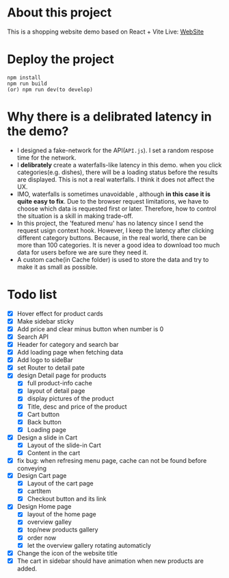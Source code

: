 # About this project

This is a shopping website demo based on React + Vite
Live: [WebSite](https://princpeflavor.netlify.app)

# Deploy the project

```
npm install
npm run build
(or) npm run dev(to develop)
```

# Why there is a delibrated latency in the demo?

- I designed a fake-network for the API(`API.js`). I set a random respose time for the network.
- I **delibrately** create a waterfalls-like latency in this demo. when you click categories(e.g. dishes), there will be a loading status before the results are displayed. This is not a real waterfalls. I think it does not affect the UX.
- IMO, waterfalls is sometimes unavoidable , although **in this case it is quite easy to fix**. Due to the browser request limitations, we have to choose which data is requested first or later. Therefore, how to control the situation is a skill in making trade-off.
- In this project, the 'featured menu' has no latency since I send the request usign context hook. However, I keep the latency after clicking different category buttons. Because, in the real world, there can be more than 100 categories. It is never a good idea to download too much data for users before we are sure they need it.
- A custom cache(in Cache folder) is used to store the data and try to make it as small as possible.

# Todo list

- [x] Hover effect for product cards
- [x] Make sidebar sticky
- [x] Add price and clear minus button when number is 0
- [x] Search API
- [x] Header for category and search bar
- [x] Add loading page when fetching data
- [x] Add logo to sideBar
- [x] set Router to detail pate
- [x] design Detail page for products
  - [x] full product-info cache
  - [x] layout of detail page
  - [x] display pictures of the product
  - [x] Title, desc and price of the product
  - [x] Cart button
  - [x] Back button
  - [x] Loading page
- [x] Design a slide in Cart
  - [x] Layout of the slide-in Cart
  - [x] Content in the cart
- [x] fix bug: when refresing menu page, cache can not be found before conveying
- [x] Design Cart page
  - [x] Layout of the cart page
  - [x] cartItem
  - [x] Checkout button and its link
- [x] Design Home page
  - [x] layout of the home page
  - [x] overview galley
  - [x] top/new products gallery
  - [x] order now
  - [x] let the overview gallery rotating automaticly
- [x] Change the icon of the website title
- [x] The cart in sidebar should have animation when new products are added.
